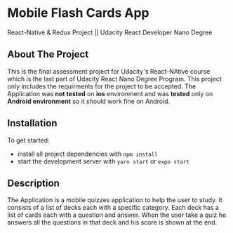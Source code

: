 # Mobile Flash Cards App
React-Native &amp; Redux Project || Udacity React Developer Nano Degree


## About The Project

This is the final assessment project for Udacity's React-NAtive course which is the last part of Udacity React Nano Degree Program.
This project only includes the requirments for the project to be accepted.
The Application was **not tested** on **ios** environment and was **tested** only on **Android environment** so it should work fine on Android.

## Installation

To get started:

* install all project dependencies with `npm install`
* start the development server with `yarn start` or `expo start`

## Description
The Application is a mobile quizzes application to help the user to study. It consists of a list of decks each with a specific category. Each deck has a list of cards each with a question and answer. When the user take a quiz he answers all the questions in that deck and his score is shown at the end.





